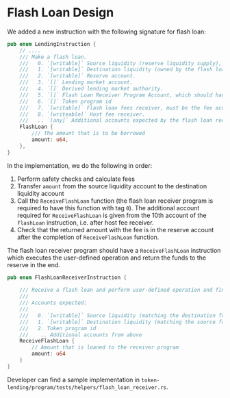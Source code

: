 # Flash Loan Design

We added a new instruction with the following signature for flash loan:
```rust
pub enum LendingInstruction {
    // ....
    /// Make a flash loan.
    ///   0. `[writable]` Source liquidity (reserve liquidity supply), minted by reserve liquidity mint
    ///   1. `[writable]` Destination liquidity (owned by the flash loan receiver program)
    ///   2. `[writable]` Reserve account.
    ///   3. `[]` Lending market account.
    ///   4. `[]` Derived lending market authority.
    ///   5. `[]` Flash Loan Receiver Program Account, which should have a function `ReceiveFlashLoan` that has a tag of 0.
    ///   6. `[]` Token program id
    ///   7. `[writable]` Flash loan fees receiver, must be the fee account specified at InitReserve.
    ///   8. `[writeable]` Host fee receiver.
    ///   .. `[any]` Additional accounts expected by the flash loan receiver program
    FlashLoan {
        /// The amount that is to be borrowed
        amount: u64,
    },
}
```

In the implementation, we do the following in order:

1. Perform safety checks and calculate fees
2. Transfer `amount` from the source liquidity account to the destination liquidity account
2. Call the `ReceiveFlashLoan` function (the flash loan receiver program is required to have this function with tag `0`).
   The additional account required for `ReceiveFlashLoan` is given from the 10th account of the `FlashLoan` instruction, i.e. after host fee receiver.
3. Check that the returned amount with the fee is in the reserve account after the completion of `ReceiveFlashLoan` function.

The flash loan receiver program should have a `ReceiveFlashLoan` instruction which executes the user-defined operation and return the funds to the reserve in the end.

```rust
pub enum FlashLoanReceiverInstruction {
	
    /// Receive a flash loan and perform user-defined operation and finally return the fund back.
    ///
    /// Accounts expected:
    ///
    ///   0. `[writable]` Source liquidity (matching the destination from above)
    ///   1. `[writable]` Destination liquidity (matching the source from above)
    ///   2. Token program id
    ///    .. Additional accounts from above
    ReceiveFlashLoan {
		// Amount that is loaned to the receiver program
        amount: u64
    }
}

```

Developer can find a sample implementation in `token-lending/program/tests/helpers/flash_loan_receiver.rs`.

